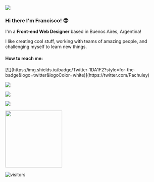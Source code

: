 ![](https://pachuley.github.io/pachuley/images/banner.png)

### Hi there I'm Francisco! :sunglasses:

I'm a **Front-end Web Designer** based in Buenos Aires, Argentina!

I like creating cool stuff, working with teams of amazing people, and challenging myself to learn new things.

#### How to reach me:
<p>
[![](https://img.shields.io/badge/Twitter-1DA1F2?style=for-the-badge&logo=twitter&logoColor=white)](https://twitter.com/Pachuley)
  
[![](https://img.shields.io/badge/Instagram-E4405F?style=for-the-badge&logo=instagram&logoColor=white)](https://www.instagram.com/fjsabate/?hl=en)

[![](https://img.shields.io/badge/LinkedIn-0077B5?style=for-the-badge&logo=linkedin&logoColor=white)](https://www.linkedin.com/in/franciscosabategarrido/)

[![](https://img.shields.io/badge/Facebook-1877F2?style=for-the-badge&logo=facebook&logoColor=white)](https://www.facebook.com/pachuley/)
</p>
                                                        
<img height="180em" src="https://github-readme-stats.vercel.app/api?username=pachuley&show_icons=true&hide_border=true&&count_private=true&include_all_commits=true" />

![visitors](https://visitor-badge.glitch.me/badge?page_id=pachuley)
